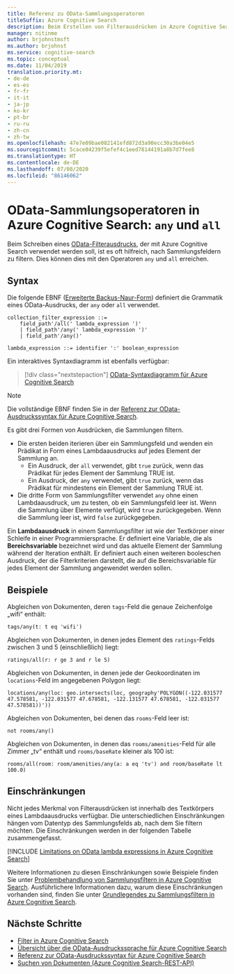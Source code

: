```yaml
---
title: Referenz zu OData-Sammlungsoperatoren
titleSuffix: Azure Cognitive Search
description: Beim Erstellen von Filterausdrücken in Azure Cognitive Search-Abfragen verwenden Sie die Operatoren „any“ und „all“ in Lambda-Ausdrücken, wenn der Filter in einer Sammlung oder einem komplexen Sammlungsfeld vorhanden ist.
manager: nitinme
author: brjohnstmsft
ms.author: brjohnst
ms.service: cognitive-search
ms.topic: conceptual
ms.date: 11/04/2019
translation.priority.mt:
- de-de
- es-es
- fr-fr
- it-it
- ja-jp
- ko-kr
- pt-br
- ru-ru
- zh-cn
- zh-tw
ms.openlocfilehash: 47e7e09bae082141efd872d3a90ecc30a3be04e5
ms.sourcegitcommit: 5cace04239f5efef4c1eed78144191a8b7d7fee8
ms.translationtype: HT
ms.contentlocale: de-DE
ms.lasthandoff: 07/08/2020
ms.locfileid: "86146062"
---
```

# <a name="odata-collection-operators-in-azure-cognitive-search---any-and-all"></a>OData-Sammlungsoperatoren in Azure Cognitive Search: `any` und `all`

Beim Schreiben eines [OData-Filterausdrucks](query-odata-filter-orderby-syntax.md), der mit Azure Cognitive Search verwendet werden soll, ist es oft hilfreich, nach Sammlungsfeldern zu filtern. Dies können dies mit den Operatoren `any` und `all` erreichen.

## <a name="syntax"></a>Syntax

Die folgende EBNF ([Erweiterte Backus-Naur-Form](https://en.wikipedia.org/wiki/Extended_Backus–Naur_form)) definiert die Grammatik eines OData-Ausdrucks, der `any` oder `all` verwendet.

<!-- Upload this EBNF using https://bottlecaps.de/rr/ui to create a downloadable railroad diagram. -->

```
collection_filter_expression ::=
    field_path'/all(' lambda_expression ')'
    | field_path'/any(' lambda_expression ')'
    | field_path'/any()'

lambda_expression ::= identifier ':' boolean_expression
```

Ein interaktives Syntaxdiagramm ist ebenfalls verfügbar:

> [!div class="nextstepaction"]
> [OData-Syntaxdiagramm für Azure Cognitive Search](https://azuresearch.github.io/odata-syntax-diagram/#collection_filter_expression)

> [!NOTE]
> Die vollständige EBNF finden Sie in der [Referenz zur OData-Ausdruckssyntax für Azure Cognitive Search](search-query-odata-syntax-reference.md).

Es gibt drei Formen von Ausdrücken, die Sammlungen filtern.

- Die ersten beiden iterieren über ein Sammlungsfeld und wenden ein Prädikat in Form eines Lambdaausdrucks auf jedes Element der Sammlung an.
  - Ein Ausdruck, der `all` verwendet, gibt `true` zurück, wenn das Prädikat für jedes Element der Sammlung TRUE ist.
  - Ein Ausdruck, der `any` verwendet, gibt `true` zurück, wenn das Prädikat für mindestens ein Element der Sammlung TRUE ist.
- Die dritte Form von Sammlungsfilter verwendet `any` ohne einen Lambdaausdruck, um zu testen, ob ein Sammlungsfeld leer ist. Wenn die Sammlung über Elemente verfügt, wird `true` zurückgegeben. Wenn die Sammlung leer ist, wird `false` zurückgegeben.

Ein **Lambdaausdruck** in einem Sammlungsfilter ist wie der Textkörper einer Schleife in einer Programmiersprache. Er definiert eine Variable, die als **Bereichsvariable** bezeichnet wird und das aktuelle Element der Sammlung während der Iteration enthält. Er definiert auch einen weiteren booleschen Ausdruck, der die Filterkriterien darstellt, die auf die Bereichsvariable für jedes Element der Sammlung angewendet werden sollen.

## <a name="examples"></a>Beispiele

Abgleichen von Dokumenten, deren `tags`-Feld die genaue Zeichenfolge „wifi“ enthält:

```text
tags/any(t: t eq 'wifi')
```

Abgleichen von Dokumenten, in denen jedes Element des `ratings`-Felds zwischen 3 und 5 (einschließlich) liegt:

```text
ratings/all(r: r ge 3 and r le 5)
```

Abgleichen von Dokumenten, in denen jede der Geokoordinaten im `locations`-Feld im angegebenen Polygon liegt:

```text
locations/any(loc: geo.intersects(loc, geography'POLYGON((-122.031577 47.578581, -122.031577 47.678581, -122.131577 47.678581, -122.031577 47.578581))'))
```

Abgleichen von Dokumenten, bei denen das `rooms`-Feld leer ist:

```text
not rooms/any()
```

Abgleichen von Dokumenten, in denen das `rooms/amenities`-Feld für alle Zimmer „tv“ enthält und `rooms/baseRate` kleiner als 100 ist:

```text
rooms/all(room: room/amenities/any(a: a eq 'tv') and room/baseRate lt 100.0)
```

## <a name="limitations"></a>Einschränkungen

Nicht jedes Merkmal von Filterausdrücken ist innerhalb des Textkörpers eines Lambdaausdrucks verfügbar. Die unterschiedlichen Einschränkungen hängen vom Datentyp des Sammlungsfelds ab, nach dem Sie filtern möchten. Die Einschränkungen werden in der folgenden Tabelle zusammengefasst.

[!INCLUDE [Limitations on OData lambda expressions in Azure Cognitive Search](../../includes/search-query-odata-lambda-limitations.md)]

Weitere Informationen zu diesen Einschränkungen sowie Beispiele finden Sie unter [Problembehandlung von Sammlungsfiltern in Azure Cognitive Search](search-query-troubleshoot-collection-filters.md). Ausführlichere Informationen dazu, warum diese Einschränkungen vorhanden sind, finden Sie unter [Grundlegendes zu Sammlungsfiltern in Azure Cognitive Search](search-query-understand-collection-filters.md).

## <a name="next-steps"></a>Nächste Schritte  

- [Filter in Azure Cognitive Search](search-filters.md)
- [Übersicht über die OData-Ausdruckssprache für Azure Cognitive Search](query-odata-filter-orderby-syntax.md)
- [Referenz zur OData-Ausdruckssyntax für Azure Cognitive Search](search-query-odata-syntax-reference.md)
- [Suchen von Dokumenten &#40;Azure Cognitive Search-REST-API&#41;](https://docs.microsoft.com/rest/api/searchservice/Search-Documents)
